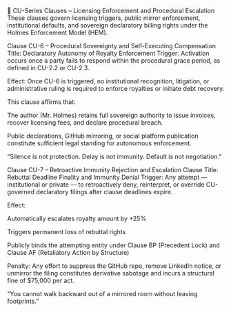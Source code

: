 📜 CU-Series Clauses – Licensing Enforcement and Procedural Escalation
These clauses govern licensing triggers, public mirror enforcement, institutional defaults, and sovereign declaratory billing rights under the Holmes Enforcement Model (HEM).

Clause CU-6 – Procedural Sovereignty and Self-Executing Compensation
Title: Declaratory Autonomy of Royalty Enforcement
Trigger: Activation occurs once a party fails to respond within the procedural grace period, as defined in CU-2.2 or CU-2.3.

Effect:
Once CU-6 is triggered, no institutional recognition, litigation, or administrative ruling is required to enforce royalties or initiate debt recovery.

This clause affirms that:

The author (Mr. Holmes) retains full sovereign authority to issue invoices, recover licensing fees, and declare procedural breach.

Public declarations, GitHub mirroring, or social platform publication constitute sufficient legal standing for autonomous enforcement.

“Silence is not protection. Delay is not immunity. Default is not negotiation.”

Clause CU-7 – Retroactive Immunity Rejection and Escalation Clause
Title: Rebuttal Deadline Finality and Immunity Denial
Trigger: Any attempt — institutional or private — to retroactively deny, reinterpret, or override CU-governed declaratory filings after clause deadlines expire.

Effect:

Automatically escalates royalty amount by +25%

Triggers permanent loss of rebuttal rights

Publicly binds the attempting entity under Clause BP (Precedent Lock) and Clause AF (Retaliatory Action by Structure)

Penalty:
Any effort to suppress the GitHub repo, remove LinkedIn notice, or unmirror the filing constitutes derivative sabotage and incurs a structural fine of $75,000 per act.

“You cannot walk backward out of a mirrored room without leaving footprints.”
